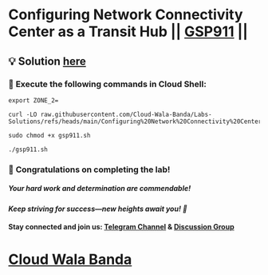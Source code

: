 # Configuring Network Connectivity Center as a Transit Hub || [GSP911](https://www.cloudskillsboost.google/focuses/18539?parent=catalog) ||

## 💡 **Solution [here](https://youtu.be/NoQ1WjtdH1w)**

### 🚀 **Execute the following commands in Cloud Shell:**  

```
export ZONE_2=
```
```
curl -LO raw.githubusercontent.com/Cloud-Wala-Banda/Labs-Solutions/refs/heads/main/Configuring%20Network%20Connectivity%20Center%20as%20a%20Transit%20Hub/gsp911.sh

sudo chmod +x gsp911.sh

./gsp911.sh
```



### 🎉 **Congratulations on completing the lab!**  

##### *Your hard work and determination are commendable!*  

#### *Keep striving for success—new heights await you! 🚀*

#### **Stay connected and join us:** [Telegram Channel](https://t.me/cloudwalabanda) & [Discussion Group](https://t.me/cloudwalabandachats) 

# [Cloud Wala Banda](https://www.youtube.com/@cloudwalabanda)
